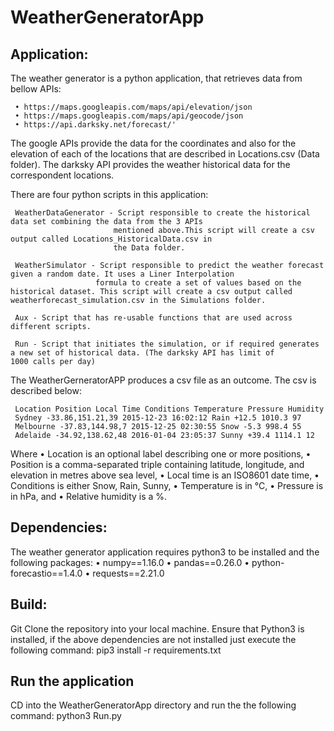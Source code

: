 # WeatherGeneratorApp

## Application:

The weather generator is a python application, that retrieves data from bellow APIs: 

     • https://maps.googleapis.com/maps/api/elevation/json
     • https://maps.googleapis.com/maps/api/geocode/json
     • https://api.darksky.net/forecast/'

The google APIs provide the data for the coordinates and also for the elevation of each of the locations that 
are described in Locations.csv (Data folder). The darksky API provides the weather historical data for the correspondent 
locations.

There are four python scripts in this application:

     WeatherDataGenerator - Script responsible to create the historical data set combining the data from the 3 APIs 
                           mentioned above.This script will create a csv output called Locations_HistoricalData.csv in 
                           the Data folder.

     WeatherSimulator - Script responsible to predict the weather forecast given a random date. It uses a Liner Interpolation
                       formula to create a set of values based on the historical dataset. This script will create a csv output called weatherforecast_simulation.csv in the Simulations folder.

     Aux - Script that has re-usable functions that are used across different scripts.                     

     Run - Script that initiates the simulation, or if required generates a new set of historical data. (The darksky API has limit of          1000 calls per day)

The WeatherGerneratorAPP produces a csv file as an outcome. The csv is described below:

     Location Position Local Time Conditions Temperature Pressure Humidity
     Sydney -33.86,151.21,39 2015-12-23 16:02:12 Rain +12.5 1010.3 97
     Melbourne -37.83,144.98,7 2015-12-25 02:30:55 Snow -5.3 998.4 55
     Adelaide -34.92,138.62,48 2016-01-04 23:05:37 Sunny +39.4 1114.1 12

Where
     • Location is an optional label describing one or more positions,
     • Position is a comma-separated triple containing latitude, longitude, and elevation in metres above sea
        level,
     • Local time is an ISO8601 date time,
     • Conditions is either Snow, Rain, Sunny,
     • Temperature is in °C,
     • Pressure is in hPa, and
     • Relative humidity is a %.

## Dependencies:

The weather generator application requires python3 to be installed and the following packages:
     • numpy==1.16.0
     • pandas==0.26.0
     • python-forecastio==1.4.0
     • requests==2.21.0

## Build:

Git Clone the repository into your local machine. Ensure that Python3 is installed, if the above dependencies are not 
installed just execute the following command:
     pip3 install -r requirements.txt

## Run the application

CD into the WeatherGeneratorApp directory and run the the following command:
     python3 Run.py

